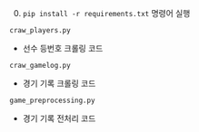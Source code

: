 0. `pip install -r requirements.txt` 명령어 실행


`craw_players.py`
- 선수 등번호 크롤링 코드


`craw_gamelog.py`
- 경기 기록 크롤링 코드


`game_preprocessing.py`
- 경기 기록 전처리 코드